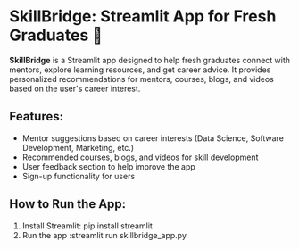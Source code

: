# SkillBridge: Streamlit App for Fresh Graduates 🚀

**SkillBridge** is a Streamlit app designed to help fresh graduates connect with mentors, explore learning resources, and get career advice. It provides personalized recommendations for mentors, courses, blogs, and videos based on the user's career interest.

## Features:
- Mentor suggestions based on career interests (Data Science, Software Development, Marketing, etc.)
- Recommended courses, blogs, and videos for skill development
- User feedback section to help improve the app
- Sign-up functionality for users

## How to Run the App:
1. Install Streamlit: pip install streamlit
2. Run the app :streamlit run skillbridge_app.py
